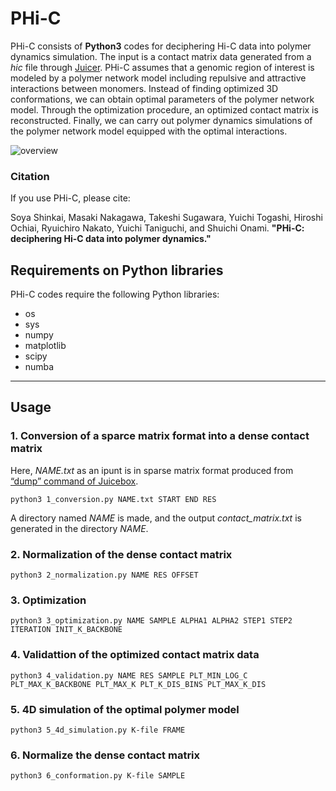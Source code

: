 # PHi-C

PHi-C consists of **Python3** codes for deciphering Hi-C data into polymer dynamics simulation.
The input is a contact matrix data generated from a _hic_ file through [Juicer](https://github.com/aidenlab/juicer).
PHi-C assumes that a genomic region of interest is modeled by a polymer network model including repulsive and attractive interactions between monomers.
Instead of finding optimized 3D conformations, we can obtain optimal parameters of the polymer network model.
Through the optimization procedure, an optimized contact matrix is reconstructed.
Finally, we can carry out polymer dynamics simulations of the polymer network model equipped with the optimal interactions.

![overview](https://github.com/soyashinkai/PHi-C/blob/master/images/overview.png)

### Citation

If you use PHi-C, please cite:

Soya Shinkai, Masaki Nakagawa, Takeshi Sugawara, Yuichi Togashi, Hiroshi Ochiai,
Ryuichiro Nakato, Yuichi Taniguchi, and Shuichi Onami.
**"PHi-C: deciphering Hi-C data into polymer dynamics."**

## Requirements on Python libraries

PHi-C codes require the following Python libraries:
- os
- sys
- numpy
- matplotlib
- scipy
- numba


-----------------
## Usage

### 1. Conversion of a sparce matrix format into a dense contact matrix

Here, _NAME.txt_ as an ipunt is in sparse matrix format produced from [“dump” command of Juicebox](https://github.com/aidenlab/juicer/wiki/Data-Extraction).

    python3 1_conversion.py NAME.txt START END RES

A directory named _NAME_ is made,
and the output _contact_matrix.txt_ is generated in the directory _NAME_.

### 2. Normalization of the dense contact matrix

    python3 2_normalization.py NAME RES OFFSET


### 3. Optimization

    python3 3_optimization.py NAME SAMPLE ALPHA1 ALPHA2 STEP1 STEP2 ITERATION INIT_K_BACKBONE

### 4. Validattion of the optimized contact matrix data 

    python3 4_validation.py NAME RES SAMPLE PLT_MIN_LOG_C PLT_MAX_K_BACKBONE PLT_MAX_K PLT_K_DIS_BINS PLT_MAX_K_DIS

### 5. 4D simulation of the optimal polymer model

    python3 5_4d_simulation.py K-file FRAME

### 6. Normalize the dense contact matrix

    python3 6_conformation.py K-file SAMPLE

